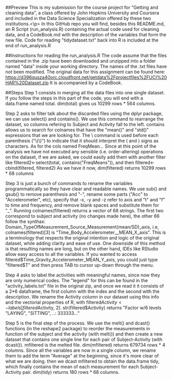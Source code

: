 ##Preview
This is my submission for the course project for "Getting and cleaning data", a class offered by John Hopkins University and Coursera and included in the Data Science Specialization offered by these two institutions.<\p>
In this GitHub repo you will find, besides this README.md, an R Script (run_analysis.R) containing the actual code used for cleaning data, and a CodeBook.md with the description of the variables that form the new file.
Code for reading "tidydataset.txt" back into R is included at the end of run_analysis.R

##Instructions for reading the run_analysis.R
The code assume that the files contained in the .zip have been downloaded and unzipped into a folder named "data" inside your working directory. The names of the .txt files have not been modified.
The original data for this assignment can be found here:
https://d396qusza40orc.cloudfront.net/getdata%2Fprojectfiles%2FUCI%20HAR%20Dataset.zip 
It is accompanied by a CodeBook.

##Steps
Step 1 consists in merging all the data files into one single dataset. If you follow the steps in this part of the code, you will end with a data.frame named total. dim(total) gives us 10299 rows * 564 columns.

Step 2 asks to filter
talk about the discarded files
using the dplyr package, we can use select() and contains(). We use this command to rearrange the dataset, so columns refering to Subject and Activity fall to the left. contains allows us to search for colnames that have the "mean()" and "std()" expressions that we are looking for. The \\ command is used before each parenthesis ("\\(\\)") to indicate that it should interpret the ( and ) signs as characters.
As for the cols named FreqMean... Since at this point of the analysis we have not executed any sensible (i.e. order-altering) operations on the dataset, if we are asked, we could easily add them with another filter like 
filtered2<-select(total, contains("FreqMeans")), and then filtered<-cbind(filtered, filtered2)
As we have it now, dim(filtered) returns 10299 rows * 68 columns

Step 3 is just a bunch of commands to rename the variables programmatically so they have clear and readable names. We use sub() and gsub() to remove parenthesis and "-", rename some parts ("Acc" to "Accelerometer", etc), specify that -x, -y and -z refer to axis and "t" and "f" to time and frequency, and remove blank spaces and substitute them for "_".
Running colnames(filtered) returns a vector of 68 strings. The first two correspond to subject and activity (no changes made here), the other 66 follow the synthax: Domain_TypeOfMeasurement_Source_Measurement(mean/SD)_axis, i.e, colnames(filtered)[3] is "Time_Body_Accelerometer__MEAN_X_axis". This is a terminology that respects the original intention and logic of the original dataset, while adding clarity and ease of use. One downside of this method is that resulting names are long, but on the other hand, IDEs like RStudio allow easy access to all the variables. If you wanted to access filtered$Time_Gravity_Accelerometer_MEAN_Y_axis, you could just type "filtered$T" and then press TAB to cursor up-down through the menu.

Step 4 asks to label the activities with meaningful names, since now they are only numerical codes. The "legend" for this can be found in the "activity_labels.txt" file in the original zip, and once we read it it consists of a 2*6 dataframe, the first column with the index and the second with the description. We rename the Activity column in our dataset using this info and the vectorial properties of R, with 
filtered$Activity<-labels[filtered$Activity, 2]. str(filtered$Activity) returns "Factor w/6 levels "LAYING", "SITTING", ..: 333333..."

Step 5 is the final step of the process. We use the melt() and dcast() functions (in the reshape2 package) to reorder the measurements in function of the subject and the activity (with melt()) and then create a new dataset that contains one single line for each pair of Subject-Activity (with dcast()).
mfiltered is the melted file. dim(mfiltered) returns 679734 rows * 4 columns. Since all the variables are now in a single column, we rename them to add the term "Average" at the beginning, since it's more clear of what we are doing.
then we dcast mfiltered to obtain the data.frame tidy, which finally contains the mean of each measurement for each Subject-Activity pair. dim(tidy) returns 180 rows * 68 columns.